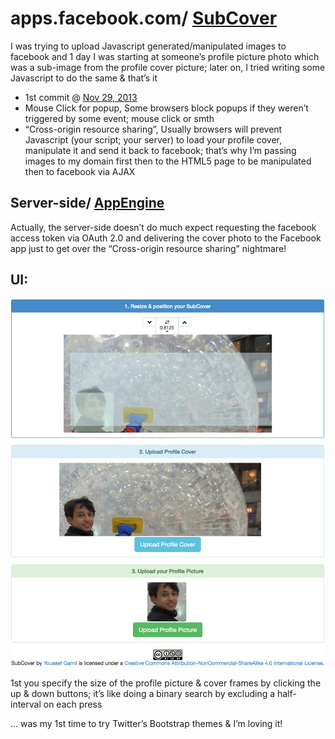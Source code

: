 # apps.facebook.com/ [SubCover](http://apps.facebook.com/subcover)


I was trying to upload Javascript generated/manipulated images to facebook and 1 day I was starting at someone’s profile picture photo which was a sub-image from the profile cover picture; later on, I tried writing some Javascript to do the same & that’s it
+	1st commit @ [Nov 29, 2013](https://github.com/yoga1290/HTML5/commit/a0ce4284a3a16c4507cc95cce13ebcfd159cc26e)
+	Mouse Click for popup,
Some browsers block popups if they weren’t triggered by some event; mouse click or smth
+	“Cross-origin resource sharing”,
Usually browsers will prevent Javascript (your script; your server) to load your profile cover, manipulate it and send it back to facebook; that’s why I’m passing images to my domain first then to the HTML5 page to be manipulated then to facebook via AJAX

## Server-side/ [AppEngine](Servlet/subcover.java)

Actually, the server-side doesn’t do much expect requesting the facebook access token via OAuth 2.0 and delivering the cover photo to the Facebook app just to get over the “Cross-origin resource sharing” nightmare!


## UI:


![Screenshot](readme/screenshot.png)

1st you specify the size of the profile picture & cover frames by clicking the up & down buttons; it’s like doing a binary search by excluding a half-interval on each press

… was my 1st time to try Twitter’s Bootstrap themes & I’m loving it!